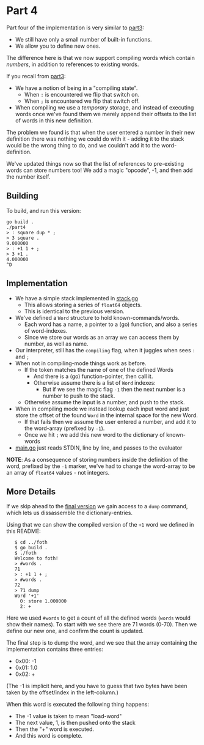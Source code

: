 # Part 4

Part four of the implementation is very similar to [part3](../part3/):

* We still have only a small number of built-in functions.
* We allow you to define new ones.

The difference here is that we now support compiling words which contain
_numbers_, in addition to references to existing words.

If you recall from [part3](../part3/):

* We have a notion of being in a "compiling state".
  * When `:` is encountered we flip that switch on.
  * When `;` is encountered we flip that switch off.
* When compiling we use a _temporary_ storage, and instead of executing words once we've found them we merely append their offsets to the list of words in this new definition.

The problem we found is that when the user entered a number in their new definition there was nothing we could do with it - adding it to the stack would be the wrong thing to do, and we couldn't add it to the word-definition.

We've updated things now so that the list of references to pre-existing words can store numbers too!  We add a magic "opcode", -1, and then add the number itself.

## Building

To build, and run this version:

```
go build .
./part4
> : square dup * ;
> 3 square .
9.000000
> : +1 1 + ;
> 3 +1 .
4.000000
^D
```


## Implementation

* We have a simple stack implemented in [stack.go](stack.go)
  * This allows storing a series of `float64` objects.
  * This is identical to the previous version.
* We've defined a `Word` structure to hold known-commands/words.
  * Each word has a name, a pointer to a (go) function, and also a series of word-indexes.
  * Since we store our words as an array we can access them by number, as well as name.
* Our interpreter, still has the `compiling` flag, when it juggles when sees `:` and `;`
* When not in compiling-mode things work as before.
  * If the token matches the name of one of the defined Words
    * And there is a (go) function-pointer, then call it.
    * Otherwise assume there is a list of `Word` indexes:
      * But if we see the magic flag `-1` then the next number is a number to push to the stack.
  * Otherwise assume the input is a number, and push to the stack.
* When in compiling mode we instead lookup each input word and just store the offset of the found `Word` in the internal space for the new Word.
  * If that fails then we assume the user entered a number, and add it to the word-array (prefixed by `-1`).
  * Once we hit `;` we add this new word to the dictionary of known-words
* [main.go](main.go) just reads STDIN, line by line, and passes to the evaluator

**NOTE**: As a consequence of storing numbers inside the definition of the word, prefixed by the `-1` marker, we've had to change the word-array to be an array of `float64` values - not integers.



## More Details

If we skip ahead to the [final version](../foth/) we gain access to a `dump` command, which lets us dissassemble the dictionary-entries.

Using that we can show the compiled version of the `+1` word we defined in this README:

```
   $ cd ../foth
   $ go build .
   $ ./foth
   Welcome to foth!
   > #words .
   71
   > : +1 1 + ;
   > #words .
   72
   > 71 dump
   Word '+1'
     0: store 1.000000
     2: +
```

Here we used `#words` to get a count of all the defined words (`words` would show their names).  To start with we see there are 71 words (0-70).  Then we define our new one, and confirm the count is updated.

The final step is to dump the word, and we see that the array containing the implementation contains three entries:

* 0x00: -1
* 0x01: 1.0
* 0x02: +

(The -1 is implicit here, and you have to guess that two bytes have been taken by the offset/index in the left-column.)

When this word is executed the following thing happens:

* The -1 value is taken to mean "load-word"
* The next value, 1, is then pushed onto the stack
* Then the "+" word is executed.
* And this word is complete.
